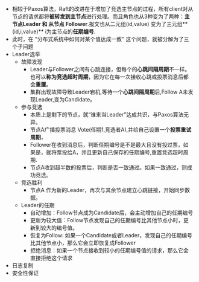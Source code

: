 - 相较于Paxos算法，Raft的改进在于增加了竞选主节点的过程，所有client对从节点的请求都将**被转发到主节点**进行处理。而且角色也从3种变为了两种：**主节点Leader 和 从节点 Follower**.报文也从二元组(id,value) 变为了三元组**(id,i,value)** i为主节点的**任期编号**.
- 此时，在 "分布式系统中如何对某个值达成一致" 这个问题，就被分解为了三个子问题
- Leader选举
	- 故障发现
		- Leader与Follower之间有心跳连接，但每个的**心跳间隔周期**不一样。也可以**称为竞选超时周期**，因为它在每一次接收心跳或投票消息后都会**重置**。
		- 集群出现故障导致Leader宕机,等待一个**心跳间隔周期**后,Follow A未发现Leader,变为Candidate。
	- 参与竞选
		- 本质上是剩下的节点，就“谁来当Leader”达成共识，与Paxos算法无异。
		- 节点A广播投票消息 Vote(任期1,竞选者A),并给自己设置一个**投票重试周期**，
		- Follower在收到消息后，判断任期编号是不是最大且没有投过票，如果是，就将票投给A，并且更新自己保存的任期编号,重置竞选超时周期.
		- 节点A收到超半数的投票后，判断是否一致通过。如果一致通过，则成功竞选。
	- 竞选胜利
		- 节点A 作为新的Leader，再次与其余节点建立心跳链接，开始同步数据。
	- Leader的任期
		- 自动增加：Follow节点成为Candidate后，会主动增加自己的任期编号
		- 更新为较大值：Follow节点发现自己的任期编号比其他节点小时，更新到较大的编号值。
		- 恢复为Follow: 如果一个Candidate或者Leader，发现自己的任期编号比其他节点小，那么它会立即恢复成Follower
		- 拒绝消息：如果一个节点接收到较小的任期编号值的请求，那么它会直接拒绝这个请求
- 日志复制
- 安全性保证